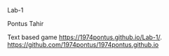 Lab-1

Pontus Tahir

Text based game 
https://1974pontus.github.io/Lab-1/. 
https://github.com/1974pontus/1974pontus.github.io
